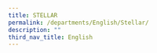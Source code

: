 ```yaml
---
title: STELLAR
permalink: /departments/English/Stellar/
description: ""
third_nav_title: English
---
```

